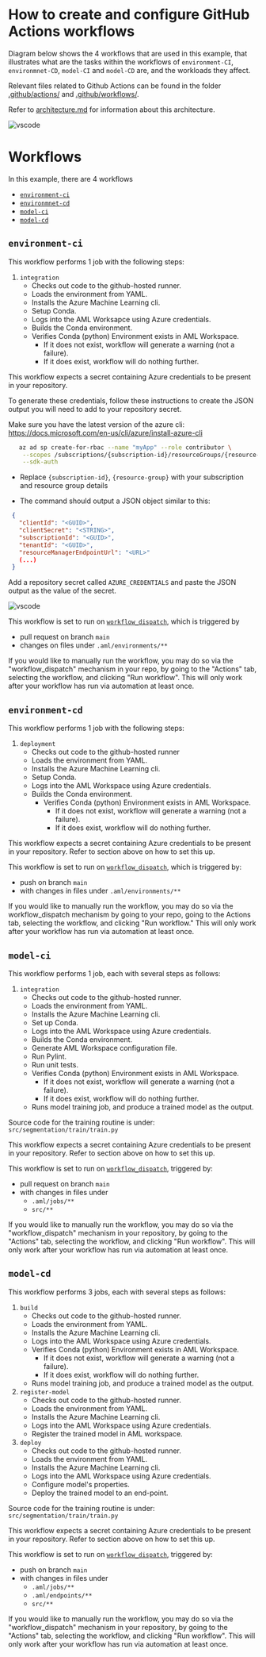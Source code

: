 # How to create and configure GitHub Actions workflows
Diagram below shows the 4 workflows that are used in this example, that illustrates what are the tasks within the workflows of `environment-CI`, `environmnet-CD`, `model-CI` and `model-CD` are, and the workloads they affect. 

Relevant files related to Github Actions can be found in the folder [.github/actions/](../.github/actions/) and [.github/workflows/](../.github/workflows/).

Refer to [architecture.md](./architecure.md) for information about this architecture. 

![vscode](assets/architecture.drawio.png)



# Workflows

In this example, there are 4 workflows
- [`environment-ci`](./configuring-workflows.md/#environment-ci-workflow)
- [`environmnet-cd`](./configuring-workflows.md/#environment-cd-workflow)
- [`model-ci`](./configuring-workflows.md/#model-ci-workflow)
- [`model-cd`](./configuring-workflows.md/#model-cd-workflow)

## `environment-ci`

This workflow performs 1 job with the following steps:
1. `integration`
    - Checks out code to the github-hosted runner.
    - Loads the environment from YAML. 
    - Installs the Azure Machine Learning cli.
    - Setup Conda.
    - Logs into the AML Worksapce using Azure credentials.
    - Builds the Conda environment.
    - Verifies Conda (python) Environment exists in AML Workspace.
      - If it does not exist, workflow will generate a warning (not a failure).
      - If it does exist, workflow will do nothing further.

This workflow expects a secret containing Azure credentials to be present in your repository.

To generate these credentials, follow these instructions to create the JSON output you will need to add to your repository secret.

Make sure you have the latest version of the azure cli: https://docs.microsoft.com/en-us/cli/azure/install-azure-cli

```bash
   az ad sp create-for-rbac --name "myApp" --role contributor \
    --scopes /subscriptions/{subscription-id}/resourceGroups/{resource-group} \
    --sdk-auth
```

  * Replace `{subscription-id}`, `{resource-group}` with your subscription and resource group details

  * The command should output a JSON object similar to this:

 ```json
  {
    "clientId": "<GUID>",
    "clientSecret": "<STRING>",
    "subscriptionId": "<GUID>",
    "tenantId": "<GUID>",
    "resourceManagerEndpointUrl": "<URL>"
    (...)
  }
  ```
  

Add a repository secret called `AZURE_CREDENTIALS` and paste the JSON output as the value of the secret.

![vscode](assets/repo-secret.png)

This workflow is set to run on [`workflow_dispatch`](https://github.blog/changelog/2020-07-06-github-actions-manual-triggers-with-workflow_dispatch/), which is triggered by
- pull request on branch `main`
- changes on files under `.aml/environments/**`

If you would like to manually run the workflow, you may do so via the "workflow_dispatch" mechanism in your repo,
by going to the "Actions" tab, selecting the workflow, and clicking "Run workflow". This will only work after your workflow has run via automation at least once.

## `environment-cd`

This workflow performs 1 job with the following steps:

1. `deployment`
    - Checks out code to the github-hosted runner
    - Loads the environment from YAML. 
    - Installs the Azure Machine Learning cli.
    - Setup Conda.
    - Logs into the AML Workspace using Azure credentials.
    - Builds the Conda environment.
      - Verifies Conda (python) Environment exists in AML Workspace.
        - If it does not exist, workflow will generate a warning (not a failure).
        - If it does exist, workflow will do nothing further.

This workflow expects a secret containing Azure credentials to be present in your repository. Refer to section above on how to set this up.

This workflow is set to run on [`workflow_dispatch`](https://github.blog/changelog/2020-07-06-github-actions-manual-triggers-with-workflow_dispatch/), which is triggered by:

- push on branch `main`
- with changes in files under `.aml/environments/**`

If you would like to manually run the workflow, you may do so via the workflow_dispatch mechanism by going to your repo,
going to the Actions tab, selecting the workflow, and clicking "Run workflow." This will only work after your workflow has run via automation at least once.

## `model-ci`

This workflow performs 1 job, each with several steps as follows: 
1. `integration`
    - Checks out code to the github-hosted runner.
    - Loads the environment from YAML. 
    - Installs the Azure Machine Learning cli.
    - Set up Conda.
    - Logs into the AML Workspace using Azure credentials.
    - Builds the Conda environment.
    - Generate AML Workspace configuration file.
    - Run Pylint.
    - Run unit tests.
    - Verifies Conda (python) Environment exists in AML Workspace.
      - If it does not exist, workflow will generate a warning (not a failure).
      - If it does exist, workflow will do nothing further.
    - Runs model training job, and produce a trained model as the output.

Source code for the training routine is under: `src/segmentation/train/train.py`

This workflow expects a secret containing Azure credentials to be present in your repository. Refer to section above on how to set this up.

This workflow is set to run on [`workflow_dispatch`](https://github.blog/changelog/2020-07-06-github-actions-manual-triggers-with-workflow_dispatch/), triggered by:

- pull request on branch `main`
- with changes in files under
    - `.aml/jobs/**`
    - `src/**`

If you would like to manually run the workflow, you may do so via the "workflow_dispatch" mechanism in your repository, by going to the "Actions" tab, selecting the workflow, and clicking "Run workflow". This will only work after your workflow has run via automation at least once.

## `model-cd`

This workflow performs 3 jobs, each with several steps as follows: 
1. `build`
    - Checks out code to the github-hosted runner.
    - Loads the environment from YAML. 
    - Installs the Azure Machine Learning cli.
    - Logs into the AML Workspace using Azure credentials.
    - Verifies Conda (python) Environment exists in AML Workspace.
      - If it does not exist, workflow will generate a warning (not a failure).
      - If it does exist, workflow will do nothing further.
    - Runs model training job, and produce a trained model as the output.
2. `register-model`
    - Checks out code to the github-hosted runner.
    - Loads the environment from YAML. 
    - Installs the Azure Machine Learning cli.
    - Logs into the AML Workspace using Azure credentials.
    - Register the trained model in AML workspace.
3. `deploy`
    - Checks out code to the github-hosted runner.
    - Loads the environment from YAML. 
    - Installs the Azure Machine Learning cli.
    - Logs into the AML Workspace using Azure credentials.
    - Configure model's properties.
    - Deploy the trained model to an end-point.

Source code for the training routine is under: `src/segmentation/train/train.py`

This workflow expects a secret containing Azure credentials to be present in your repository. Refer to section above on how to set this up.

This workflow is set to run on [`workflow_dispatch`](https://github.blog/changelog/2020-07-06-github-actions-manual-triggers-with-workflow_dispatch/), triggered by:

- push on branch `main`
- with changes in files under
  - `.aml/jobs/**`
  - `.aml/endpoints/**`
  - `src/**`

If you would like to manually run the workflow, you may do so via the "workflow_dispatch" mechanism in your repository, by going to the "Actions" tab, selecting the workflow, and clicking "Run workflow". This will only work after your workflow has run via automation at least once.